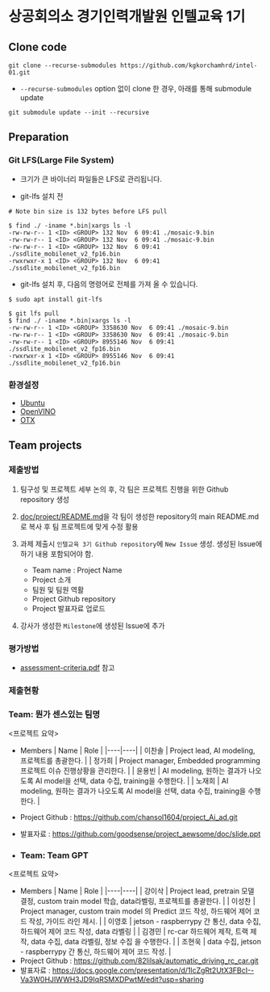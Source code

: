 # 상공회의소 경기인력개발원 인텔교육 1기

## Clone code 

```shell
git clone --recurse-submodules https://github.com/kgkorchamhrd/intel-01.git
```

* `--recurse-submodules` option 없이 clone 한 경우, 아래를 통해 submodule update

```shell
git submodule update --init --recursive
```

## Preparation

### Git LFS(Large File System)

* 크기가 큰 바이너리 파일들은 LFS로 관리됩니다.

* git-lfs 설치 전

```shell
# Note bin size is 132 bytes before LFS pull

$ find ./ -iname *.bin|xargs ls -l
-rw-rw-r-- 1 <ID> <GROUP> 132 Nov  6 09:41 ./mosaic-9.bin
-rw-rw-r-- 1 <ID> <GROUP> 132 Nov  6 09:41 ./mosaic-9.bin
-rw-rw-r-- 1 <ID> <GROUP> 132 Nov  6 09:41 ./ssdlite_mobilenet_v2_fp16.bin
-rwxrwxr-x 1 <ID> <GROUP> 132 Nov  6 09:41 ./ssdlite_mobilenet_v2_fp16.bin
```

* git-lfs 설치 후, 다음의 명령어로 전체를 가져 올 수 있습니다.

```shell
$ sudo apt install git-lfs

$ git lfs pull
$ find ./ -iname *.bin|xargs ls -l
-rw-rw-r-- 1 <ID> <GROUP> 3358630 Nov  6 09:41 ./mosaic-9.bin
-rw-rw-r-- 1 <ID> <GROUP> 3358630 Nov  6 09:41 ./mosaic-9.bin
-rw-rw-r-- 1 <ID> <GROUP> 8955146 Nov  6 09:41 ./ssdlite_mobilenet_v2_fp16.bin
-rwxrwxr-x 1 <ID> <GROUP> 8955146 Nov  6 09:41 ./ssdlite_mobilenet_v2_fp16.bin
```

### 환경설정

* [Ubuntu](./doc/environment/ubuntu.md)
* [OpenVINO](./doc/environment/openvino.md)
* [OTX](./doc/environment/otx.md)

## Team projects

### 제출방법

1. 팀구성 및 프로젝트 세부 논의 후, 각 팀은 프로젝트 진행을 위한 Github repository 생성

2. [doc/project/README.md](./doc/project/README.md)을 각 팀이 생성한 repository의 main README.md로 복사 후 팀 프로젝트에 맞게 수정 활용

3. 과제 제출시 `인텔교육 3기 Github repository`에 `New Issue` 생성. 생성된 Issue에 하기 내용 포함되어야 함.

    * Team name : Project Name
    * Project 소개
    * 팀원 및 팀원 역활
    * Project Github repository
    * Project 발표자료 업로드

4. 강사가 생성한 `Milestone`에 생성된 Issue에 추가 

### 평가방법

* [assessment-criteria.pdf](./doc/project/assessment-criteria.pdf) 참고

### 제출현황

### Team: 뭔가 센스있는 팀명
<프로젝트 요약>
* Members
  | Name | Role |
  |----|----|
  | 이찬솔 | Project lead, AI modeling, 프로젝트를 총괄한다. |
  | 정가희 | Project manager, Embedded programming 프로젝트 이슈 진행상황을 관리한다. |
  | 윤용빈 | AI modeling, 원하는 결과가 나오도록 AI model을 선택, data 수집, training을 수행한다. |
  | 노재희 | AI modeling, 원하는 결과가 나오도록 AI model을 선택, data 수집, training을 수행한다. |
* Project Github : https://github.com/chansol1604/project_Ai_ad.git
* 발표자료 : https://github.com/goodsense/project_aewsome/doc/slide.ppt


* ### Team: Team GPT
<프로젝트 요약>
* Members
  | Name | Role |
  |----|----|
  | 강이삭 | Project lead, pretrain 모델 결정, custom train model 학습, data라벨링, 프로젝트를 총괄한다. |
  | 이성찬 | Project manager, custom train model 의 Predict 코드 작성, 하드웨어 제어 코드 작성, 가이드 라인 제시. |
  | 이영호 | jetson - raspberrypy 간 통신, data 수집, 하드웨어 제어 코드 작성, data 라벨링 |
  | 김경민 | rc-car 하드웨어 제작, 트랙 제작, data 수집, data 라벨링, 정보 수집 을 수행한다. |
  | 조현욱 | data 수집, jetson - raspberrypy 간 통신, 하드웨어 제어 코드 작성. |
* Project Github : https://github.com/82lilsak/automatic_driving_rc_car.git
* 발표자료 : https://docs.google.com/presentation/d/1lcZgRt2UtX3FBcI--Va3W0HJIWWH3JD9IqRSMXDPwtM/edit?usp=sharing
